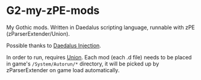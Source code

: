 # G2-my-zPE-mods
My Gothic mods. Written in Daedalus scripting language, runnable with zPE (zParserExtender/Union).

Possible thanks to [Daedalus Injection](https://gothic-modding-community.github.io/gmc/zengin/scripts/extenders/zparserextender/daedalus_injection/).

In order to run, requires [Union](https://drive.google.com/file/d/1AkU5qvxIx7zc3kdpGAwlgA-2WiGS7sU5/view). Each mod (each .d file) needs to be placed in game's `/System/Autorun/*` directory, it will be picked up by zParserExtender on game load automatically.
